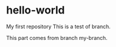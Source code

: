 # hello-world
My first repository
This is a test of branch.

This part comes from branch my-branch.

